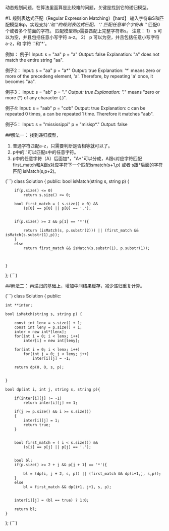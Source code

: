 动态规划问题，在算法里面算是比较难的问题，关键是找到它的递归模型。

#1. 规则表达式匹配（Regular Expression Matching）【hard】
输入字符串S和匹配模型串p，实现支持'.'和'*'的规则表达式匹配。
'.' 匹配任意单个字符串
'*' 匹配0个或者多个前面的字符。
匹配模型串p需要匹配上完整字符串s。
注意：
1） s 可以为空，并且包括任意小写字符 a-z。
2） p 可以为空，并且包括任意小写字符 a-z，和 字符 '.'和'*'。

例如：
例子1
Input:
s = "aa"
p = "a"
Output: false
Explanation: "a" does not match the entire string "aa".

例子2：
Input:
s = "aa"
p = "a*"
Output: true
Explanation: '*' means zero or more of the precedeng element, 'a'. Therefore, by repeating 'a' once, it becomes "aa".

例子3：
Input:
s = "ab"
p = ".*"
Output: true
Explanation: ".*" means "zero or more (*) of any character (.)".

例子4:
Input:
s = "aab"
p = "c*a*b"
Output: true
Explanation: c can be repeated 0 times, a can be repeated 1 time. Therefore it matches "aab".

例子5：
Input:
s = "mississippi"
p = "mis*is*p*."
Output: false

##解法一：
找到递归模型，
1) 普通字符匹配a-z，只需要判断是否相等就可以了。
2) p中的'.'可以匹配s中的任意字符。
3) p中的任意字符（A）后面加*，"A*"可以分成，A跟s对应字符匹配first_match和A跟s对应字符下一个匹配ismatch(s+1,p)
或者 s跟*后面的字符匹配 isMatch(s,p+2)。

(```)
class Solution {
public:
    bool isMatch(string s, string p) {
        
        if(p.size() <= 0) 
            return s.size() <= 0;
        
        bool first_match = ( s.size() > 0) && 
            (s[0] == p[0] || p[0] == '.');
        
        
        if(p.size() >= 2 && p[1] == '*'){
            
            return (isMatch(s, p.substr(2))) || (first_match && isMatch(s.substr(1),p));
        }
        else
            return first_match && isMatch(s.substr(1), p.substr(1));
        
        
        
    }
};
(```)

##解法二：
再递归的基础上，增加中间结果缓存，减少递归重复计算。

(```)
class Solution {
public:
    
    int **inter;
    
    bool isMatch(string s, string p) {
        
        const int lenx = s.size() + 1;
        const int leny = p.size() + 1;
        inter = new int*[lenx];
        for(int i = 0; i < lenx; i++)
            inter[i] = new int[leny];
        
        for(int i = 0; i < lenx; i++)
            for(int j = 0; j < leny; j++)
                inter[i][j] = -1;
        
        return dp(0, 0, s, p);
        
        
    }
    
    bool dp(int i, int j, string s, string p){
        
        if(inter[i][j] != -1) 
            return inter[i][j] == 1;
        
        if(j >= p.size() && i >= s.size()) 
        {
            inter[i][j] = 1;
            return true;
        }
        
        
        bool first_match = ( i < s.size()) && 
            (s[i] == p[j] || p[j] == '.');
        
        
        bool bl;
        if(p.size() >= 2 + j && p[j + 1] == '*'){
            
            bl = (dp(i, j + 2, s, p)) || (first_match && dp(i+1,j, s,p));
        }
        else
            bl = first_match && dp(i+1, j+1, s, p);
        
       
        inter[i][j] = (bl == true) ? 1:0;
        
        return bl;
    }
};
(```)
